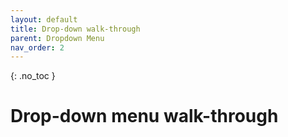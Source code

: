 ```yaml
---
layout: default
title: Drop-down walk-through
parent: Dropdown Menu
nav_order: 2
---
```


{: .no_toc }

# Drop-down menu walk-through
